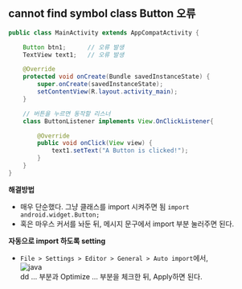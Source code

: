 ## cannot find symbol class Button 오류

```java
public class MainActivity extends AppCompatActivity {

    Button btn1;      // 오류 발생
    TextView text1;   // 오류 발생

    @Override
    protected void onCreate(Bundle savedInstanceState) {
        super.onCreate(savedInstanceState);
        setContentView(R.layout.activity_main);
    }

    // 버튼을 누르면 동작할 리스너
    class ButtonListener implements View.OnClickListener{

        @Override
        public void onClick(View view) {
            text1.setText("A Button is clicked!");
        }
    }
}
```

**해결방법**
* 매우 단순했다. 그냥 클래스를 import 시켜주면 됨 `import android.widget.Button;`
* 혹은 마우스 커서를 놔둔 뒤, 메시지 문구에서 import 부분 눌러주면 된다.

**자동으로 import 하도록 setting**
* `File > Settings > Editor > General > Auto import`에서,  
![java](https://user-images.githubusercontent.com/80478750/157669526-82861eb9-35d2-4809-81b8-93bbf884e0a7.PNG)  
 dd ... 부분과 Optimize ... 부분을 체크한 뒤, Apply하면 된다.
